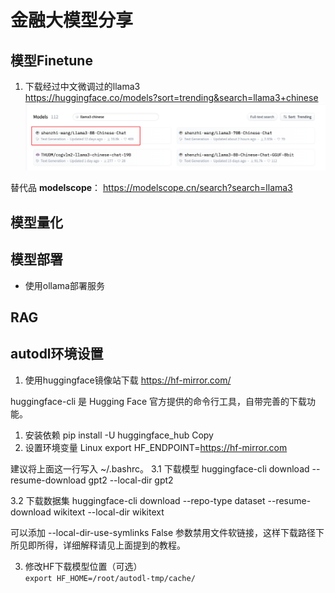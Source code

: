 # 金融大模型分享

## 模型Finetune
1. 下载经过中文微调过的llama3  
https://huggingface.co/models?sort=trending&search=llama3+chinese
![alt text](images/image.png)

替代品 **modelscope**： https://modelscope.cn/search?search=llama3

## 模型量化


## 模型部署
- 使用ollama部署服务

## RAG



## autodl环境设置
1. 使用huggingface镜像站下载
https://hf-mirror.com/

huggingface-cli 是 Hugging Face 官方提供的命令行工具，自带完善的下载功能。

1. 安装依赖
pip install -U huggingface_hub
Copy
2. 设置环境变量
Linux
export HF_ENDPOINT=https://hf-mirror.com

建议将上面这一行写入 ~/.bashrc。
3.1 下载模型
huggingface-cli download --resume-download gpt2 --local-dir gpt2

3.2 下载数据集
huggingface-cli download --repo-type dataset --resume-download wikitext --local-dir wikitext

可以添加 --local-dir-use-symlinks False 参数禁用文件软链接，这样下载路径下所见即所得，详细解释请见上面提到的教程。


3. 修改HF下载模型位置（可选）  
`export HF_HOME=/root/autodl-tmp/cache/`
